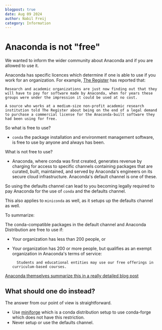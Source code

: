 ```yaml
---
blogpost: true
date: Aug 09 2024
author: Nabil Freij
category: Information
---
```


# Anaconda is not "free"

We wanted to inform the wider community about Anaconda and if you are allowed to use it.

Anaconda has specific licences which determine if one is able to use if you work for an organization.
For example, [The Register](https://www.theregister.com/2024/08/08/anaconda_puts_the_squeeze_on/) has reported that:

    Research and academic organizations are just now finding out that they will have to pay for software made by Anaconda, when for years these groups were under the impression it could be used at no cost.

    A source who works at a medium-size non-profit academic research institution told The Register about being on the end of a legal demand to purchase a commercial license for the Anaconda-built software they had been using for free.

So what is free to use?

- `conda` the package installation and environment management software, is free to use by anyone and always has been.

What is not free to use?

- Anaconda, where conda was first created, generates revenue by charging for access to specific channels containing packages that are curated, built, maintained, and served by Anaconda's engineers on its secure cloud infrastructure.
  Anaconda's default channel is one of these.

So using the defaults channel can lead to you becoming legally required to pay Anaconda for the use of `conda` and the defaults channel.

This also applies to `miniconda` as well, as it setups up the defaults channel as well.

To summarize:

The conda-compatible packages in the default channel and Anaconda Distribution are free to use if:

- Your organization has less than 200 people, or
- Your organization has 200 or more people, but qualifies as an exempt organization in Anaconda's terms of service:

        Students and educational entities may use our free offerings in curriculum-based courses.

[Anaconda themselves summarize this in a really detailed blog post](https://www.anaconda.com/blog/is-conda-free)

## What should one do instead?

The answer from our point of view is straightforward.

- Use [miniforge](https://github.com/conda-forge/miniforge) which is a conda distribution setup to use conda-forge which does not have this restriction.
- Never setup or use the defaults channel.
